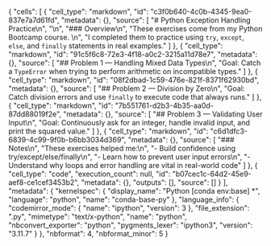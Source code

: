 {
 "cells": [
  {
   "cell_type": "markdown",
   "id": "c3f0b640-4c0b-4345-9ea0-837e7a7d61fd",
   "metadata": {},
   "source": [
    "# Python Exception Handling Practice\n",
    "\n",
    "### Overview\n",
    "These exercises come from my Python Bootcamp course.  \n",
    "I completed them to practice using `try`, `except`, `else`, and `finally` statements in real examples."
   ]
  },
  {
   "cell_type": "markdown",
   "id": "91c5f6c8-72e3-4f18-a0c2-3215a11d78e7",
   "metadata": {},
   "source": [
    "##  Problem 1 — Handling Mixed Data Types\n",
    "Goal: Catch a `TypeError` when trying to perform arithmetic on incompatible types."
   ]
  },
  {
   "cell_type": "markdown",
   "id": "08f2dbad-1c59-476e-821f-8371f62930bd",
   "metadata": {},
   "source": [
    "##  Problem 2 — Division by Zero\n",
    "Goal: Catch division errors and use `finally` to execute code that always runs."
   ]
  },
  {
   "cell_type": "markdown",
   "id": "7b551761-d2b3-4b35-aa0d-87dd88019f2e",
   "metadata": {},
   "source": [
    "## Problem 3 — Validating User Input\n",
    "Goal: Continuously ask for an integer, handle invalid input, and print the squared value."
   ]
  },
  {
   "cell_type": "markdown",
   "id": "c6d1dfc3-6839-4c99-9f0b-b6bb3034d369",
   "metadata": {},
   "source": [
    "### Notes\n",
    "These exercises helped me:\n",
    "- Build confidence using try/except/else/finally\n",
    "- Learn how to prevent user input errors\n",
    "- Understand why loops and error handling are vital in real-world code"
   ]
  },
  {
   "cell_type": "code",
   "execution_count": null,
   "id": "b07cec1c-64d2-45e9-aef8-ce1cef3453b2",
   "metadata": {},
   "outputs": [],
   "source": []
  }
 ],
 "metadata": {
  "kernelspec": {
   "display_name": "Python [conda env:base] *",
   "language": "python",
   "name": "conda-base-py"
  },
  "language_info": {
   "codemirror_mode": {
    "name": "ipython",
    "version": 3
   },
   "file_extension": ".py",
   "mimetype": "text/x-python",
   "name": "python",
   "nbconvert_exporter": "python",
   "pygments_lexer": "ipython3",
   "version": "3.11.7"
  }
 },
 "nbformat": 4,
 "nbformat_minor": 5
}
